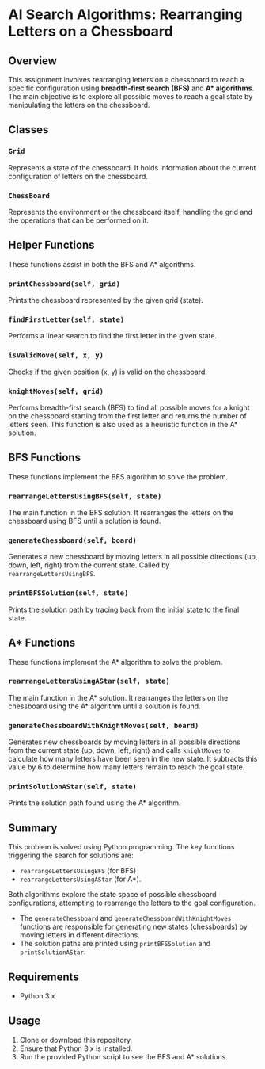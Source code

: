 # AI Search Algorithms: Rearranging Letters on a Chessboard

## Overview
This assignment involves rearranging letters on a chessboard to reach a specific configuration using **breadth-first search (BFS)** and **A\* algorithms**. The main objective is to explore all possible moves to reach a goal state by manipulating the letters on the chessboard.

## Classes

### `Grid`
Represents a state of the chessboard. It holds information about the current configuration of letters on the chessboard.

### `ChessBoard`
Represents the environment or the chessboard itself, handling the grid and the operations that can be performed on it.

## Helper Functions
These functions assist in both the BFS and A\* algorithms.

### `printChessboard(self, grid)`
Prints the chessboard represented by the given grid (state).

### `findFirstLetter(self, state)`
Performs a linear search to find the first letter in the given state.

### `isValidMove(self, x, y)`
Checks if the given position (x, y) is valid on the chessboard.

### `knightMoves(self, grid)`
Performs breadth-first search (BFS) to find all possible moves for a knight on the chessboard starting from the first letter and returns the number of letters seen. This function is also used as a heuristic function in the A\* solution.

## BFS Functions
These functions implement the BFS algorithm to solve the problem.

### `rearrangeLettersUsingBFS(self, state)`
The main function in the BFS solution. It rearranges the letters on the chessboard using BFS until a solution is found.

### `generateChessboard(self, board)`
Generates a new chessboard by moving letters in all possible directions (up, down, left, right) from the current state. Called by `rearrangeLettersUsingBFS`.

### `printBFSSolution(self, state)`
Prints the solution path by tracing back from the initial state to the final state.

## A\* Functions
These functions implement the A* algorithm to solve the problem.

### `rearrangeLettersUsingAStar(self, state)`
The main function in the A* solution. It rearranges the letters on the chessboard using the A* algorithm until a solution is found.

### `generateChessboardWithKnightMoves(self, board)`
Generates new chessboards by moving letters in all possible directions from the current state (up, down, left, right) and calls `knightMoves` to calculate how many letters have been seen in the new state. It subtracts this value by 6 to determine how many letters remain to reach the goal state.

### `printSolutionAStar(self, state)`
Prints the solution path found using the A* algorithm.

## Summary
This problem is solved using Python programming. The key functions triggering the search for solutions are:

- `rearrangeLettersUsingBFS` (for BFS)
- `rearrangeLettersUsingAStar` (for A*).

Both algorithms explore the state space of possible chessboard configurations, attempting to rearrange the letters to the goal configuration.

- The `generateChessboard` and `generateChessboardWithKnightMoves` functions are responsible for generating new states (chessboards) by moving letters in different directions.
- The solution paths are printed using `printBFSSolution` and `printSolutionAStar`.

## Requirements
- Python 3.x

## Usage
1. Clone or download this repository.
2. Ensure that Python 3.x is installed.
3. Run the provided Python script to see the BFS and A* solutions.

